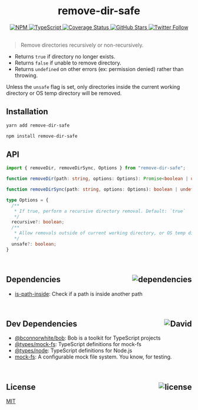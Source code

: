 <div align="center">
  <h1>remove-dir-safe</h1>
  <a href="https://npmjs.com/package/remove-dir-safe">
    <img alt="NPM" src="https://img.shields.io/npm/v/remove-dir-safe.svg">
  </a>
  <a href="https://github.com/bconnorwhite/remove-dir-safe">
    <img alt="TypeScript" src="https://img.shields.io/github/languages/top/bconnorwhite/remove-dir-safe.svg">
  </a>
  <a href="https://coveralls.io/github/bconnorwhite/remove-dir-safe?branch=master">
    <img alt="Coverage Status" src="https://coveralls.io/repos/github/bconnorwhite/remove-dir-safe/badge.svg?branch=master">
  </a>
  <a href="https://github.com/bconnorwhite/remove-dir-safe">
    <img alt="GitHub Stars" src="https://img.shields.io/github/stars/bconnorwhite/remove-dir-safe?label=Stars%20Appreciated%21&style=social">
  </a>
  <a href="https://twitter.com/bconnorwhite">
    <img alt="Twitter Follow" src="https://img.shields.io/twitter/follow/bconnorwhite.svg?label=%40bconnorwhite&style=social">
  </a>
</div>

<br />

> Remove directories recursively or non-recursively.

- Returns `true` if directory no longer exists.
- Returns `false` if unable to remove directory.
- Returns `undefined` on other errors (ex: permission denied) rather than throwing.

Unless the `unsafe` flag is set, only directories inside the current working directory or OS temp directory will be removed.

## Installation

```sh
yarn add remove-dir-safe
```

```sh
npm install remove-dir-safe
```

## API

```ts
import { removeDir, removeDirSync, Options } from "remove-dir-safe";

function removeDir(path: string, options: Options): Promise<boolean | undefined>;

function removeDirSync(path: string, options: Options): boolean | undefined;

type Options = {
  /**
   * If true, perform a recursive directory removal. Default: `true`
   */
  recursive?: boolean;
  /**
   * Allow removals outside of current working directory, or OS temp directory. Default: `false`
   */
  unsafe?: boolean;
}
```

<br />

<h2>Dependencies<img align="right" alt="dependencies" src="https://img.shields.io/david/bconnorwhite/remove-dir-safe.svg"></h2>

- [is-path-inside](https://www.npmjs.com/package/is-path-inside): Check if a path is inside another path

<br />

<h2>Dev Dependencies<img align="right" alt="David" src="https://img.shields.io/david/dev/bconnorwhite/remove-dir-safe.svg"></h2>

- [@bconnorwhite/bob](https://www.npmjs.com/package/@bconnorwhite/bob): Bob is a toolkit for TypeScript projects
- [@types/mock-fs](https://www.npmjs.com/package/@types/mock-fs): TypeScript definitions for mock-fs
- [@types/node](https://www.npmjs.com/package/@types/node): TypeScript definitions for Node.js
- [mock-fs](https://www.npmjs.com/package/mock-fs): A configurable mock file system.  You know, for testing.

<br />

<h2>License <img align="right" alt="license" src="https://img.shields.io/npm/l/remove-dir-safe.svg"></h2>

[MIT](https://opensource.org/licenses/MIT)
